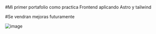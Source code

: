 #Mi primer portafolio como practica Frontend aplicando Astro y tailwind 

#Se vendran mejoras futuramente

![image](https://github.com/Josegtablante/Porfolio-dev/assets/67521542/b95772b3-aa5c-4b58-94dc-5337bb0ac415)
